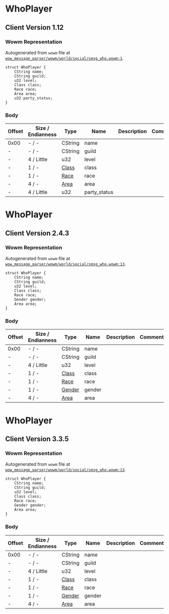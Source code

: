 # WhoPlayer

## Client Version 1.12

### Wowm Representation

Autogenerated from `wowm` file at [`wow_message_parser/wowm/world/social/smsg_who.wowm:1`](https://github.com/gtker/wow_messages/tree/main/wow_message_parser/wowm/world/social/smsg_who.wowm#L1).
```rust,ignore
struct WhoPlayer {
    CString name;
    CString guild;
    u32 level;
    Class class;
    Race race;
    Area area;
    u32 party_status;
}
```
### Body

| Offset | Size / Endianness | Type | Name | Description | Comment |
| ------ | ----------------- | ---- | ---- | ----------- | ------- |
| 0x00 | - / - | CString | name |  |  |
| - | - / - | CString | guild |  |  |
| - | 4 / Little | u32 | level |  |  |
| - | 1 / - | [Class](class.md) | class |  |  |
| - | 1 / - | [Race](race.md) | race |  |  |
| - | 4 / - | [Area](area.md) | area |  |  |
| - | 4 / Little | u32 | party_status |  |  |

# WhoPlayer

## Client Version 2.4.3

### Wowm Representation

Autogenerated from `wowm` file at [`wow_message_parser/wowm/world/social/smsg_who.wowm:13`](https://github.com/gtker/wow_messages/tree/main/wow_message_parser/wowm/world/social/smsg_who.wowm#L13).
```rust,ignore
struct WhoPlayer {
    CString name;
    CString guild;
    u32 level;
    Class class;
    Race race;
    Gender gender;
    Area area;
}
```
### Body

| Offset | Size / Endianness | Type | Name | Description | Comment |
| ------ | ----------------- | ---- | ---- | ----------- | ------- |
| 0x00 | - / - | CString | name |  |  |
| - | - / - | CString | guild |  |  |
| - | 4 / Little | u32 | level |  |  |
| - | 1 / - | [Class](class.md) | class |  |  |
| - | 1 / - | [Race](race.md) | race |  |  |
| - | 1 / - | [Gender](gender.md) | gender |  |  |
| - | 4 / - | [Area](area.md) | area |  |  |

# WhoPlayer

## Client Version 3.3.5

### Wowm Representation

Autogenerated from `wowm` file at [`wow_message_parser/wowm/world/social/smsg_who.wowm:13`](https://github.com/gtker/wow_messages/tree/main/wow_message_parser/wowm/world/social/smsg_who.wowm#L13).
```rust,ignore
struct WhoPlayer {
    CString name;
    CString guild;
    u32 level;
    Class class;
    Race race;
    Gender gender;
    Area area;
}
```
### Body

| Offset | Size / Endianness | Type | Name | Description | Comment |
| ------ | ----------------- | ---- | ---- | ----------- | ------- |
| 0x00 | - / - | CString | name |  |  |
| - | - / - | CString | guild |  |  |
| - | 4 / Little | u32 | level |  |  |
| - | 1 / - | [Class](class.md) | class |  |  |
| - | 1 / - | [Race](race.md) | race |  |  |
| - | 1 / - | [Gender](gender.md) | gender |  |  |
| - | 4 / - | [Area](area.md) | area |  |  |

